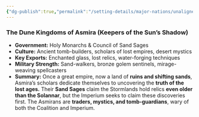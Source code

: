 ```yaml
---
{"dg-publish":true,"permalink":"/setting-details/major-nations/unaligned-nations/asmira/"}
---
```


### **The Dune Kingdoms of Asmira (Keepers of the Sun’s Shadow)**

- **Government:** Holy Monarchs & Council of Sand Sages
- **Culture:** Ancient tomb-builders, scholars of lost empires, desert mystics
- **Key Exports:** Enchanted glass, lost relics, water-forging techniques
- **Military Strength:** Sand-walkers, bronze golem sentinels, mirage-weaving spellcasters
- **Summary:** Once a great empire, now a land of **ruins and shifting sands**, Asmira’s scholars dedicate themselves to uncovering the **truth of the lost ages.** Their **Sand Sages** claim the Stormlands hold relics **even older than the Solannar**, but the Imperium seeks to claim these discoveries first. The Asmirans are **traders, mystics, and tomb-guardians**, wary of both the Coalition and Imperium.